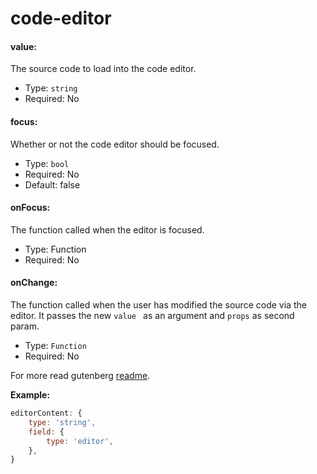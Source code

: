 # code-editor

#### value:

The source code to load into the code editor.

- Type: `string`
- Required: No

#### focus:

Whether or not the code editor should be focused.

- Type: `bool`
- Required: No
- Default: false

#### onFocus:

The function called when the editor is focused.

- Type: Function
- Required: No

#### onChange:

The function called when the user has modified the source code via the editor. It passes the new `value ` as an argument and `props` as second param.

- Type: `Function`
- Required: No

For more read gutenberg [readme](https://github.com/WordPress/gutenberg/tree/master/components/code-editor).

**Example:**

```js
editorContent: {
	type: 'string',
	field: {
		type: 'editor',
	},
}
```
